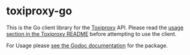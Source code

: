 # toxiproxy-go

This is the Go client library for the
[Toxiproxy](https://github.com/shopify/toxiproxy) API. Please read the [usage
section in the Toxiproxy README](https://github.com/shopify/toxiproxy#usage)
before attempting to use the client.

For Usage please [see the Godoc
documentation](http://godoc.org/github.com/Shopify/toxiproxy/client) for the
package.
